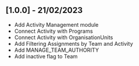 ## [1.0.0] - 21/02/2023

- Add Activity Management module
- Connect Activity with Programs
- Connect Activity with OrganisationUnits
- Add Filtering Assignments by Team and Activity
- Add MANAGE_TEAM_AUTHORITY
- Add inactive flag to Team
